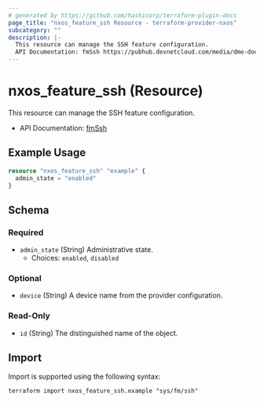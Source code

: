 ```yaml
---
# generated by https://github.com/hashicorp/terraform-plugin-docs
page_title: "nxos_feature_ssh Resource - terraform-provider-nxos"
subcategory: ""
description: |-
  This resource can manage the SSH feature configuration.
  API Documentation: fmSsh https://pubhub.devnetcloud.com/media/dme-docs-10-2-2/docs/Feature%20Management/fm:Ssh/
---
```


# nxos_feature_ssh (Resource)

This resource can manage the SSH feature configuration.

- API Documentation: [fmSsh](https://pubhub.devnetcloud.com/media/dme-docs-10-2-2/docs/Feature%20Management/fm:Ssh/)

## Example Usage

```terraform
resource "nxos_feature_ssh" "example" {
  admin_state = "enabled"
}
```

<!-- schema generated by tfplugindocs -->
## Schema

### Required

- `admin_state` (String) Administrative state.
  - Choices: `enabled`, `disabled`

### Optional

- `device` (String) A device name from the provider configuration.

### Read-Only

- `id` (String) The distinguished name of the object.

## Import

Import is supported using the following syntax:

```shell
terraform import nxos_feature_ssh.example "sys/fm/ssh"
```
